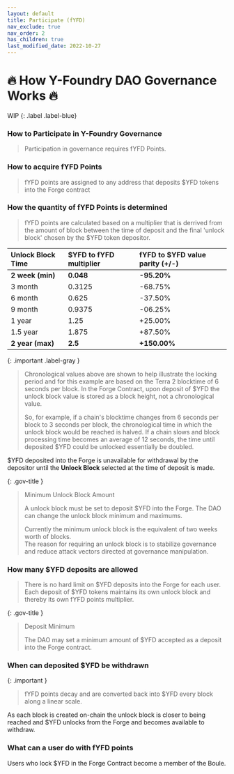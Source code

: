 ```yaml
---
layout: default
title: Participate (fYFD)
nav_exclude: true
nav_order: 2
has_children: true
last_modified_date: 2022-10-27
---
```


# 🔥 How Y-Foundry DAO Governance Works 🔥

WIP
{: .label .label-blue}

### How to Participate in Y-Foundry Governance  

> Participation in governance requires fYFD Points.  

### How to acquire fYFD Points

> fYFD points are assigned to any address that deposits $YFD tokens into the Forge contract

### How the quantity of fYFD Points is determined

> fYFD points are calculated based on a multiplier that is derrived from the amount of block between the time of deposit and the final 'unlock block' chosen by the $YFD token depositor.

| Unlock Block Time        | $YFD to fYFD multiplier          | fYFD to $YFD value parity (+/-) |
|:-------------|:------------------|:------|
| **2 week (min)**  | **0.048**  | **-95.20%**  |
| 3 month       | 0.3125 | -68.75%  |
| 6 month       | 0.625  | -37.50%  |
| 9 month       | 0.9375 | -06.25%  |
| 1 year        | 1.25   | +25.00%  |
| 1.5 year      | 1.875  | +87.50%  |
| **2 year (max)**| **2.5**    | **+150.00%** |

{: .important .label-gray }
> Chronological values above are shown to help illustrate the locking period and for this example are based on the Terra 2 blocktime of 6 seconds per block.  In the Forge Contract, upon deposit of $YFD the unlock block value is stored as a block height, not a chronological value.
> 
> So, for example, if a chain's blocktime changes from 6 seconds per block to 3 seconds per block, the chronological time in which the unlock block would be reached is halved.  If a chain slows and block processing time becomes an average of 12 seconds, the time until deposited $YFD could be unlocked essentially be doubled.

$YFD deposited into the Forge is unavailable for withdrawal by the depositor until the **Unlock Block** selected at the time of deposit is made.

{: .gov-title }
> Minimum Unlock Block Amount
>
> A unlock block must be set to deposit $YFD into the Forge. The DAO can change the unlock block minimum and maximums.  
>
> Currently the minimum unlock block is the equivalent of two weeks worth of blocks.  
> The reason for requiring an unlock block is to stabilize governance and reduce attack vectors directed at governance manipulation.

### How many $YFD deposits are allowed

> There is no hard limit on $YFD deposits into the Forge for each user.  Each deposit of $YFD tokens maintains its own unlock block and thereby its own fYFD points multiplier.

{: .gov-title }
> Deposit Minimum
>
> The DAO may set a minimum amount of $YFD accepted as a deposit into the Forge contract.


### When can deposited $YFD be withdrawn

{: .important }
> fYFD points decay and are converted back into $YFD every block along a linear scale.

As each block is created on-chain the unlock block is closer to being reached and $YFD unlocks from the Forge and becomes available 
to withdraw.

### What can a user do with fYFD points
Users who lock $YFD in the Forge Contract become a member of the Boule.
